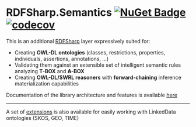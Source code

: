 # RDFSharp.Semantics [![NuGet Badge](https://buildstats.info/nuget/RDFSharp.Semantics?includePreReleases=true)](https://www.nuget.org/packages/RDFSharp.Semantics) [![codecov](https://codecov.io/gh/mdesalvo/RDFSharp.Semantics/branch/master/graph/badge.svg?token=txVQYAJazG)](https://codecov.io/gh/mdesalvo/RDFSharp.Semantics)

This is an additional <a href="https://github.com/mdesalvo/RDFSharp">RDFSharp</a> layer expressively suited for:
<ul>
    <li>Creating <b>OWL-DL ontologies</b> (classes, restrictions, properties, individuals, assertions, annotations, ...)</li>
    <li>Validating them against an extensible set of intelligent semantic rules analyzing <b>T-BOX</b> and <b>A-BOX</b></li>
    <li>Creating <b>OWL-DL/SWRL reasoners</b> with <b>forward-chaining</b> inference materialization capabilities</li>
</ul>

Documentation of the library architecture and features is available <a href="https://github.com/mdesalvo/RDFSharp.Semantics/releases/download/v3.4.0/RDFSharp.Semantics-3.4.0.pdf">here</a>

<hr/>
A set of <a href="https://github.com/mdesalvo/RDFSharp.Semantics.Extensions">extensions</a> is also available for easily working with LinkedData ontologies (SKOS, GEO, TIME)
